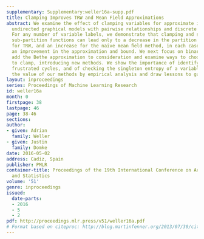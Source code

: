 ```yaml
---
supplementary: Supplementary:weller16a-supp.pdf
title: Clamping Improves TRW and Mean Field Approximations
abstract: We examine the effect of clamping variables for approximate inference in
  undirected graphical models with pairwise relationships and discrete variables.
  For any number of variable labels, we demonstrate that clamping and summing approximate
  sub-partition functions can lead only to a decrease in the partition function estimate
  for TRW, and an increase for the naive mean ﬁeld method, in each case guaranteeing
  an improvement in the approximation and bound. We next focus on binary variables,
  add the Bethe approximation to consideration and examine ways to choose good variables
  to clamp, introducing new methods. We show the importance of identifying highly
  frustrated cycles, and of checking the singleton entropy of a variable. We explore
  the value of our methods by empirical analysis and draw lessons to guide practitioners.
layout: inproceedings
series: Proceedings of Machine Learning Research
id: weller16a
month: 0
firstpage: 38
lastpage: 46
page: 38-46
sections: 
author:
- given: Adrian
  family: Weller
- given: Justin
  family: Domke
date: 2016-05-02
address: Cadiz, Spain
publisher: PMLR
container-title: Proceedings of the 19th International Conference on Artificial Intelligence
  and Statistics
volume: '51'
genre: inproceedings
issued:
  date-parts:
  - 2016
  - 5
  - 2
pdf: http://proceedings.mlr.press/v51/weller16a.pdf
# Format based on citeproc: http://blog.martinfenner.org/2013/07/30/citeproc-yaml-for-bibliographies/
---
```

